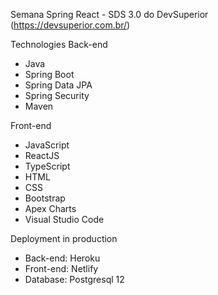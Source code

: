 Semana Spring React - SDS 3.0 do DevSuperior (https://devsuperior.com.br/)

Technologies
Back-end
- Java
- Spring Boot
- Spring Data JPA
- Spring Security
- Maven

Front-end
- JavaScript
- ReactJS
- TypeScript
- HTML
- CSS
- Bootstrap
- Apex Charts
- Visual Studio Code

Deployment in production
- Back-end: Heroku
- Front-end: Netlify
- Database: Postgresql 12
